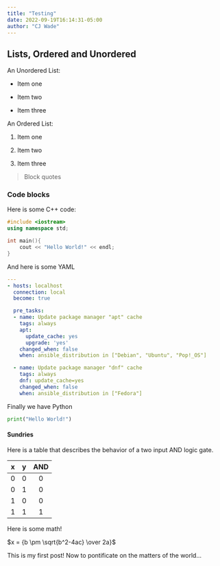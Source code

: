 ```yaml
---
title: "Testing"
date: 2022-09-19T16:14:31-05:00
author: "CJ Wade"
---
```


## Lists, Ordered and Unordered

An Unordered List:

* Item one

* Item two

* Item three

An Ordered List:

1. Item one

2. Item two

3. Item three

> Block quotes

### Code blocks

Here is some C++ code:

```c++
#include <iostream>
using namespace std;

int main(){
    cout << "Hello World!" << endl;
}
```

And here is some YAML

```yaml
---
- hosts: localhost
  connection: local
  become: true

  pre_tasks:
  - name: Update package manager "apt" cache
    tags: always
    apt: 
      update_cache: yes
      upgrade: 'yes'
    changed_when: false
    when: ansible_distribution in ["Debian", "Ubuntu", "Pop!_OS"]

  - name: Update package manager "dnf" cache
    tags: always
    dnf: update_cache=yes
    changed_when: false
    when: ansible_distribution in ["Fedora"]
```

Finally we have Python

```python
print("Hello World!")
```

#### Sundries

Here is a table that describes the behavior of a two input AND logic gate.

| x | y | AND |
| :--: | :--: | :--: |
| 0 | 0 | 0 |
| 0 | 1 | 0 |
| 1 | 0 | 0 |
| 1 | 1 | 1 |

Here is some math!

$x = {b \pm \sqrt{b^2-4ac} \over 2a}$

This is my first post! Now to pontificate on the matters of the world...
